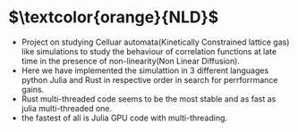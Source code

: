 # $\textcolor{orange}{NLD}$
- Project on studying Celluar automata(Kinetically Constrained lattice gas) like simulations to study the behaviour of correlation functions at late time in the presence of non-linearity(Non Linear Diffusion).
- Here we have implemented the simulattion in 3 different languages python Julia and Rust in respective order in search for perrforrmance gains.
- Rust multi-threaded code seems to be the most stable and as fast as julia multi-threaded one.
- the fastest of all is Julia GPU code with multi-threading.

